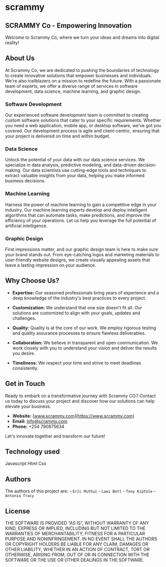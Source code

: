 # scrammy
## SCRAMMY Co - Empowering Innovation
Welcome to Scrammy Co, where we turn your ideas and dreams into digital reality!

## About Us
At Scrammy Co, we are dedicated to pushing the boundaries of technology to create innovative solutions that empower businesses and individuals. We're also trailblazers on a mission to redefine the future. With a passionate team of experts, we offer a diverse range of services in software development, data science, machine learning, and graphic design.

### Software Development

Our experienced software development team is committed to creating custom software solutions that cater to your specific requirements. Whether you need a web application, mobile app, or desktop software, we've got you covered. Our development process is agile and client-centric, ensuring that your project is delivered on time and within budget.

### Data Science

Unlock the potential of your data with our data science services. We specialize in data analysis, predictive modeling, and data-driven decision-making. Our data scientists use cutting-edge tools and techniques to extract valuable insights from your data, helping you make informed business decisions.

### Machine Learning

Harness the power of machine learning to gain a competitive edge in your industry. Our machine learning experts develop and deploy intelligent algorithms that can automate tasks, make predictions, and improve the efficiency of your operations. Let us help you leverage the full potential of artificial intelligence.

### Graphic Design

First impressions matter, and our graphic design team is here to make sure your brand stands out. From eye-catching logos and marketing materials to user-friendly website designs, we create visually appealing assets that leave a lasting impression on your audience.


## Why Choose Us?

- **Expertise:** Our seasoned professionals bring years of experience and a deep knowledge of the industry's best practices to every project.

- **Customization:** We understand that one size doesn't fit all. Our solutions are customized to align with your goals, updates and challenges.

- **Quality:** Quality is at the core of our work. We employ rigorous testing and quality assurance processes to ensure flawless deliverables.

- **Collaboration:** We believe in transparent and open communication. We work closely with you to understand your vision and deliver the results you desire.

- **Timeliness:** We respect your time and strive to meet deadlines consistently.

## Get in Touch

Ready to embark on a transformative journey with Scrammy CO.? Contact us today to discuss your project and discover how our solutions can help elevate your business.

- **Website:** [www.scrammy.com](https://www.scrammy.com)
- **Email:** info@scrammy.com
- **Phone:** +254 790875634

Let's innovate together and transform our future!


## Technology used
 Javascript
 Html
 Css

## Authors
The authors of this project are:
    - `Eric Muthui`
    - `Lawi Bett`
    - `Tony Kiptole`
    - `Antonia Tracy` 

## License
THE SOFTWARE IS PROVIDED “AS IS”, WITHOUT WARRANTY OF ANY KIND, EXPRESS OR IMPLIED, INCLUDING BUT NOT LIMITED TO THE WARRANTIES OF MERCHANTABILITY, FITNESS FOR A PARTICULAR PURPOSE AND NONINFRINGEMENT. IN NO EVENT SHALL THE AUTHORS OR COPYRIGHT HOLDERS BE LIABLE FOR ANY CLAIM, DAMAGES OR OTHER LIABILITY, WHETHER IN AN ACTION OF CONTRACT, TORT OR OTHERWISE, ARISING FROM, OUT OF OR IN CONNECTION WITH THE SOFTWARE OR THE USE OR OTHER DEALINGS IN THE SOFTWARE.

